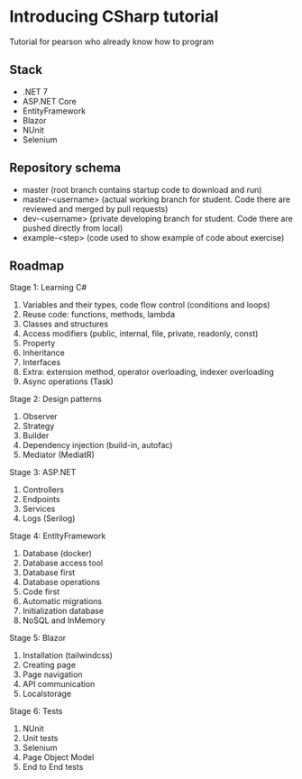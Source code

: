# Introducing CSharp tutorial
Tutorial for pearson who already know how to program

## Stack
- .NET 7
- ASP.NET Core
- EntityFramework
- Blazor
- NUnit
- Selenium

## Repository schema
- master (root branch contains startup code to download and run)
- master-\<username> (actual working branch for student. Code there are reviewed and merged by pull requests)
- dev-\<username> (private developing branch for student. Code there are pushed directly from local)
- example-\<step> (code used to show example of code about exercise)

## Roadmap
Stage 1: Learning C#
1. Variables and their types, code flow control (conditions and loops)
2. Reuse code: functions, methods, lambda
3. Classes and structures
4. Access modifiers (public, internal, file, private, readonly, const)
5. Property
6. Inheritance
7. Interfaces
8. Extra: extension method, operator overloading, indexer overloading
9. Async operations (Task)

Stage 2: Design patterns
1. Observer
2. Strategy
3. Builder
4. Dependency injection (build-in, autofac)
5. Mediator (MediatR)

Stage 3: ASP.NET
1. Controllers
2. Endpoints
3. Services
4. Logs (Serilog)

Stage 4: EntityFramework
1. Database (docker)
2. Database access tool
3. Database first
4. Database operations
5. Code first
6. Automatic migrations
7. Initialization database
8. NoSQL and InMemory

Stage 5: Blazor
1. Installation (tailwindcss)
2. Creating page
3. Page navigation
4. API communication
5. Localstorage

Stage 6: Tests
1. NUnit
2. Unit tests
3. Selenium
4. Page Object Model
5. End to End tests